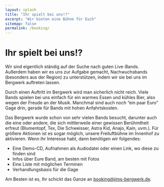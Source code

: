 ```yaml
---
layout: splash
title: "Ihr spielt bei uns!?"
excerpt: "Wir bieten eine Bühne für Euch"
sitemap: false
permalink: /booking/
---
```



# Ihr spielt bei uns!?

Wir sind eigentlich ständig auf der Suche nach guten Live-Bands. Außerdem haben wir es uns zur Aufgabe gemacht, Nachwuchsbands (besonders aus der Region) zu unterstützen, indem wir sie bei uns im Bergwerk auftreten lassen.  

Durch einen Auftritt im Bergwerk wird man sicherlich nicht reich. Viele Bands spielen bei uns einfach für ein warmes Essen und kühles Bier, also wegen der Freude an der Musik. Manchmal sind auch noch “ein paar Euro” Gage drin, gerade für Bands mit hohen Anfahrtskosten.   

Das Bergwerk wurde schon von sehr vielen Bands besucht, darunter auch die eine oder andere, die sich mittlerweile einer gewissen Berühmtheit erfreut (Blumentopf, Tex, Die Schweisser, Astra Kid, Anajo, Kain, uvm.). Für größere Aktionen ist es sogar möglich, unsere Freiluftbühne im Innenhof zu aktivieren.
    Wenn ihr Interesse habt, dann benötigen wir folgendes:

- Eine Demo-CD, Aufnahmen als Audiodatei oder einen Link, wo diese zu finden sind
- Infos über Eure Band, am besten mit Fotos
- Eine Liste mit möglichen Terminen
- Verhandlungsbasis für die Gage

Am Besten ist es, Ihr schickt das Ganze an [booking@jims-bergwerk.de](mailto:booking@jims-bergwerk.de).